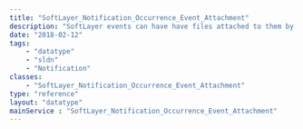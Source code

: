 ```yaml
---
title: "SoftLayer_Notification_Occurrence_Event_Attachment"
description: "SoftLayer events can have have files attached to them by a SoftLayer employee. Attaching a file to a event is a way to provide supplementary information such as a RFO (reason for outage) document or root cause analysis. The SoftLayer_Notification_Occurrence_Event_Attachment data type models a single file attached to a event. "
date: "2018-02-12"
tags:
    - "datatype"
    - "sldn"
    - "Notification"
classes:
    - "SoftLayer_Notification_Occurrence_Event_Attachment"
type: "reference"
layout: "datatype"
mainService : "SoftLayer_Notification_Occurrence_Event_Attachment"
---
```

